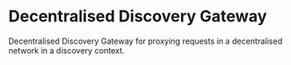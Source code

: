 # Decentralised Discovery Gateway

Decentralised Discovery Gateway for proxying requests in a decentralised network in a discovery context.
